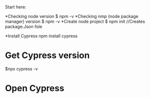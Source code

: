Start here:

*Checking node version
$ npm -v
*Checking nmp (node package manager) version
$ npm -v
*Create node project
$ npm init  //Creates package.Json fole



*Install Cypress
npm install cypress 

# Get Cypress version
$npx cypress -v

# Open Cypress
